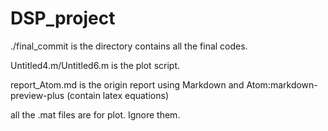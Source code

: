 # DSP_project

./final_commit is the directory contains all the final codes.

Untitled4.m/Untitled6.m is the plot script.

report_Atom.md is the origin report using Markdown and Atom:markdown-preview-plus (contain latex equations)

all the .mat files are for plot. Ignore them. 
